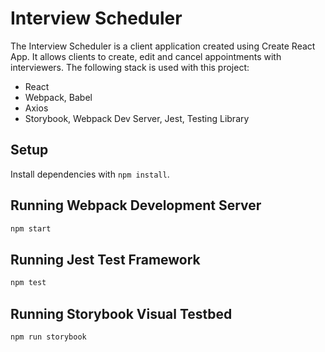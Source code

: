# Interview Scheduler

The Interview Scheduler is a client application created using Create React App. It allows clients to create, edit and cancel appointments with interviewers. 
The following stack is used with this project: 
* React
* Webpack, Babel
* Axios
* Storybook, Webpack Dev Server, Jest, Testing Library

## Setup

Install dependencies with `npm install`.

## Running Webpack Development Server

```sh
npm start
```

## Running Jest Test Framework

```sh
npm test
```

## Running Storybook Visual Testbed

```sh
npm run storybook
```
